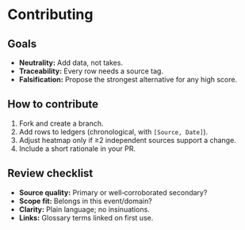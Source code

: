 # Contributing

## Goals
- **Neutrality:** Add data, not takes.
- **Traceability:** Every row needs a source tag.
- **Falsification:** Propose the strongest alternative for any high score.

## How to contribute
1. Fork and create a branch.
2. Add rows to ledgers (chronological, with `[Source, Date]`).
3. Adjust heatmap only if ≥2 independent sources support a change.
4. Include a short rationale in your PR.

## Review checklist
- **Source quality:** Primary or well‑corroborated secondary?
- **Scope fit:** Belongs in this event/domain?
- **Clarity:** Plain language; no insinuations.
- **Links:** Glossary terms linked on first use.

